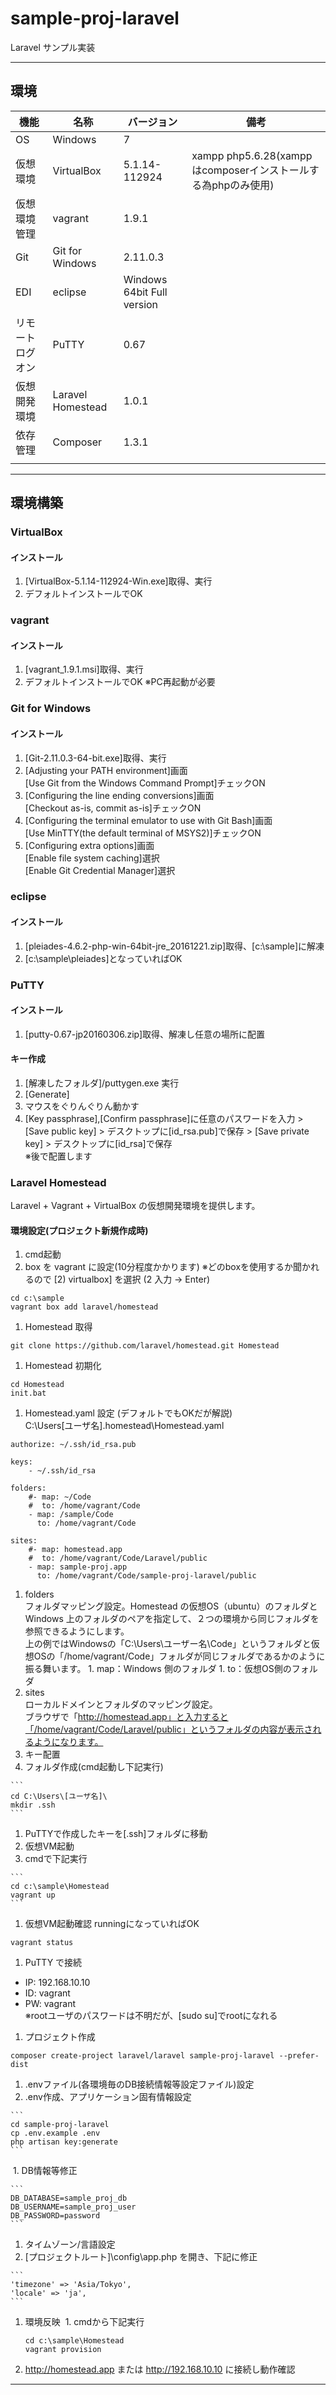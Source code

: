 # sample-proj-laravel
Laravel サンプル実装

---

## 環境
| 機能 | 名称 | バージョン | 備考 |
| --- | --- | --- | --- |
|OS|Windows|7||
|仮想環境|VirtualBox|5.1.14-112924|xampp php5.6.28(xamppはcomposerインストールする為phpのみ使用)|
|仮想環境管理|vagrant|1.9.1||
|Git|Git for Windows|2.11.0.3||
|EDI|eclipse|Windows 64bit Full version||
|リモートログオン|PuTTY|0.67||
|仮想開発環境|Laravel Homestead|1.0.1||
|依存管理|Composer|1.3.1||
|||||

---

## 環境構築

### VirtualBox

#### インストール

1. [VirtualBox-5.1.14-112924-Win.exe]取得、実行
1. デフォルトインストールでOK

### vagrant

#### インストール

1. [vagrant_1.9.1.msi]取得、実行
1. デフォルトインストールでOK
  ※PC再起動が必要

### Git for Windows

#### インストール

1. [Git-2.11.0.3-64-bit.exe]取得、実行
1. [Adjusting your PATH environment]画面  
   [Use Git from the Windows Command Prompt]チェックON
1. [Configuring the line ending conversions]画面  
   [Checkout as-is, commit as-is]チェックON
1. [Configuring the terminal emulator to use with Git Bash]画面  
   [Use MinTTY(the default terminal of MSYS2)]チェックON
1. [Configuring extra options]画面  
   [Enable file system caching]選択  
   [Enable Git Credential Manager]選択

### eclipse

#### インストール

1. [pleiades-4.6.2-php-win-64bit-jre_20161221.zip]取得、[c:\sample]に解凍
1. [c:\sample\pleiades\]となっていればOK

### PuTTY

#### インストール

1. [putty-0.67-jp20160306.zip]取得、解凍し任意の場所に配置

#### キー作成

1. [解凍したフォルダ]/puttygen.exe 実行
1. [Generate]
1. マウスをぐりんぐりん動かす
1. [Key passphrase],[Confirm passphrase]に任意のパスワードを入力 > [Save public key] > デスクトップに[id_rsa.pub]で保存 > [Save private key] > デスクトップに[id_rsa]で保存  
  ※後で配置します

### Laravel Homestead

Laravel + Vagrant + VirtualBox の仮想開発環境を提供します。

#### 環境設定(プロジェクト新規作成時)
1. cmd起動
1. box を vagrant に設定(10分程度かかります)
  ※どのboxを使用するか聞かれるので [2) virtualbox] を選択 (2 入力 -> Enter)
  
  ```
  cd c:\sample
  vagrant box add laravel/homestead
  ```

1. Homestead 取得

  ```
  git clone https://github.com/laravel/homestead.git Homestead
  ```

1. Homestead 初期化

  ```
  cd Homestead
  init.bat
  ```

1. Homestead.yaml 設定 (デフォルトでもOKだが解説)  
  C:\Users\[ユーザ名]\.homestead\Homestead.yaml
  
  ```
  authorize: ~/.ssh/id_rsa.pub

  keys:
      - ~/.ssh/id_rsa

  folders:
      #- map: ~/Code
      #  to: /home/vagrant/Code
      - map: /sample/Code
        to: /home/vagrant/Code

  sites:
      #- map: homestead.app
      #  to: /home/vagrant/Code/Laravel/public
      - map: sample-proj.app
        to: /home/vagrant/Code/sample-proj-laravel/public
  ```

  1. folders  
     フォルダマッピング設定。Homestead の仮想OS（ubuntu）のフォルダと Windows 上のフォルダのペアを指定して、２つの環境から同じフォルダを参照できるようにします。  
   上の例ではWindowsの「C:\Users\ユーザー名\Code」というフォルダと仮想OSの「/home/vagrant/Code」フォルダが同じフォルダであるかのように振る舞います。
    1. map：Windows 側のフォルダ
    1. to：仮想OS側のフォルダ
  1. sites  
     ローカルドメインとフォルダのマッピング設定。  
     ブラウザで「http://homestead.app」と入力すると「/home/vagrant/Code/Laravel/public」というフォルダの内容が表示されるようになります。
1. キー配置
  1. フォルダ作成(cmd起動し下記実行)
  
    ```
    cd C:\Users\[ユーザ名]\
    mkdir .ssh
    ```

  1. PuTTYで作成したキーを[.ssh]フォルダに移動
1. 仮想VM起動
  1. cmdで下記実行

    ```
    cd c:\sample\Homestead
    vagrant up
    ```

1. 仮想VM起動確認
  runningになっていればOK
  
  ```
  vagrant status
  ```
  
1. PuTTY で接続
  - IP: 192.168.10.10
  - ID: vagrant
  - PW: vagrant  
    ※rootユーザのパスワードは不明だが、[sudo su]でrootになれる

1. プロジェクト作成

  ```
  composer create-project laravel/laravel sample-proj-laravel --prefer-dist
  ```

1. .envファイル(各環境毎のDB接続情報等設定ファイル)設定
  1. .env作成、アプリケーション固有情報設定
  
    ```
    cd sample-proj-laravel
    cp .env.example .env
    php artisan key:generate
    ```
  
  1. DB情報等修正
  
    ```
    DB_DATABASE=sample_proj_db
    DB_USERNAME=sample_proj_user
    DB_PASSWORD=password
    ```
  
1. タイムゾーン/言語設定
  1. [プロジェクトルート]\config\app.php を開き、下記に修正
  
    ```
    'timezone' => 'Asia/Tokyo',
    'locale' => 'ja',
    ```

1. 環境反映
  1. cmdから下記実行
  
    ```
    cd c:\sample\Homestead
    vagrant provision
    ```

1. http://homestead.app または http://192.168.10.10 に接続し動作確認

---


<!--

1. DB、ユーザ作成、接続確認
     
  ```
  sudo su
  mysql
  mysql> CREATE DATABASE sample_proj_db CHARACTER SET utf8;
  mysql> GRANT ALL PRIVILEGES ON sample_proj_db.* TO sample_proj_user@localhost IDENTIFIED BY 'password' WITH GRANT OPTION;
  mysql> \q
  su vagrant
  mysql -u sample_proj_user -ppassword
  mysql> use sample_proj_db
  mysql> \q
  ```

-->
